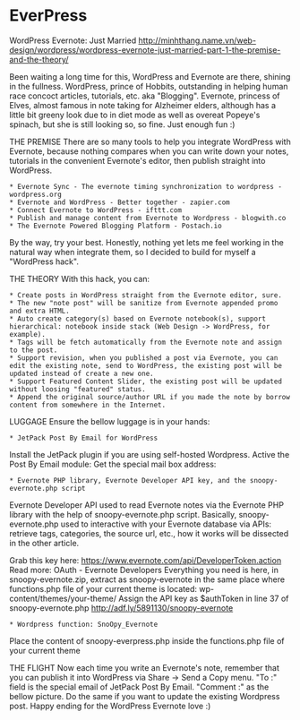 # EverPress
WordPress Evernote: Just Married
http://minhthang.name.vn/web-design/wordpress/wordpress-evernote-just-married-part-1-the-premise-and-the-theory/

Been waiting a long time for this, WordPress and Evernote are there, shining in the fullness.
WordPress, prince of Hobbits, outstanding in helping human race concoct articles, tutorials, etc. aka "Blogging".
Evernote, princess of Elves, almost famous in note taking for Alzheimer elders, although has a little bit greeny look due to in diet mode as well as overeat Popeye's spinach, but she is still looking so, so fine.
Just enough fun :)

THE PREMISE
There are so many tools to help you integrate WordPress with Evernote, because nothing compares when you can write down your notes, tutorials in the convenient Evernote's editor, then publish straight into WordPress.

	* Evernote Sync - The evernote timing synchronization to wordpress - wordpress.org
	* Evernote and WordPress - Better together - zapier.com
	* Connect Evernote to WordPress - ifttt.com
	* Publish and manage content from Evernote to Wordpress - blogwith.co
	* The Evernote Powered Blogging Platform - Postach.io

By the way, try your best.
Honestly, nothing yet lets me feel working in the natural way when integrate them, so I decided to build for myself a "WordPress hack".


THE THEORY
With this hack, you can:

	* Create posts in WordPress straight from the Evernote editor, sure.
	* The new "note post" will be sanitize from Evernote appended promo and extra HTML.
	* Auto create category(s) based on Evernote notebook(s), support hierarchical: notebook inside stack (Web Design -> WordPress, for example).
	* Tags will be fetch automatically from the Evernote note and assign to the post.
	* Support revision, when you published a post via Evernote, you can edit the existing note, send to WordPress, the existing post will be updated instead of create a new one.
	* Support Featured Content Slider, the existing post will be updated without loosing "featured" status.
	* Append the original source/author URL if you made the note by borrow content from somewhere in the Internet.

LUGGAGE
Ensure the bellow luggage is in your hands:

	* JetPack Post By Email for WordPress

Install the JetPack plugin if you are using self-hosted Wordpress.
Active the Post By Email module:
Get the special mail box address:

	* Evernote PHP library, Evernote Developer API key, and the snoopy-evernote.php script

Evernote Developer API used to read Evernote notes via the Evernote PHP library with the help of snoopy-evernote.php script.
Basically, snoopy-evernote.php used to interactive with your Evernote database via APIs: retrieve tags, categories, the source url, etc., how it works will be dissected in the other article.

Grab this key here: https://www.evernote.com/api/DeveloperToken.action
Read more: OAuth - Evernote Developers
Everything you need is here, in snoopy-evernote.zip, extract as snoopy-evernote in the same place where functions.php file of your current theme is located: wp-content/themes/your-theme/
Assign the API key as $authToken in line 37 of snoopy-evernote.php
http://adf.ly/5891130/snoopy-evernote

	* Wordpress function: SnoOpy_Evernote

Place the content of snoopy-everpress.php inside the functions.php file of your current theme

THE FLIGHT
Now each time you write an Evernote's note, remember that you can publish it into WordPress via Share -> Send a Copy menu.
"To :" field is the special email of JetPack Post By Email.
"Comment :" as the bellow picture.
Do the same if you want to update the existing Wordpress post.
Happy ending for the WordPress Evernote love :)
